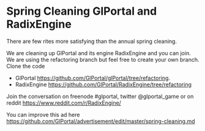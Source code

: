 # Spring Cleaning GlPortal and RadixEngine
There are few rites more satisfying than the annual spring cleaning.

We are cleaning up GlPortal and its engine RadixEngine and you can join.
We are using the refactoring branch but feel free to create your own branch.
Clone the code 
- GlPortal https://github.com/GlPortal/glPortal/tree/refactoring.
- RadixEngine https://github.com/GlPortal/RadixEngine/tree/refactoring

Join the conversation on freenode #glportal, twitter @glportal_game or on reddit
https://www.reddit.com/r/RadixEngine/

You can improve this ad here https://github.com/GlPortal/advertisement/edit/master/spring-cleaning.md
